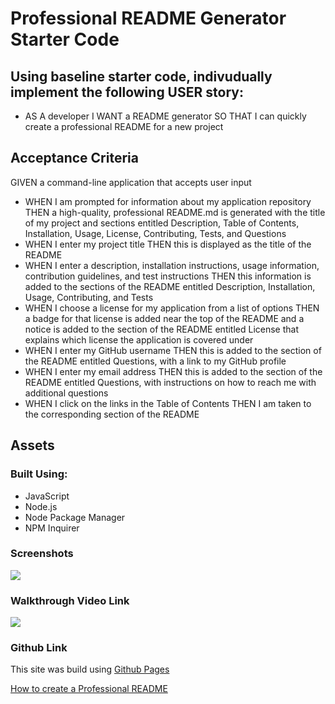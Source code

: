 # Professional README Generator Starter Code

## Using baseline starter code, indivudually implement the following USER story: 


* AS A developer I WANT a README generator SO THAT I can quickly create a professional README for a new project


## Acceptance Criteria


GIVEN a command-line application that accepts user input

* WHEN I am prompted for information about my application repository
THEN a high-quality, professional README.md is generated with the title of my project and sections entitled Description, Table of Contents, Installation, Usage, License, Contributing, Tests, and Questions
* WHEN I enter my project title
THEN this is displayed as the title of the README
* WHEN I enter a description, installation instructions, usage information, contribution guidelines, and test instructions
THEN this information is added to the sections of the README entitled Description, Installation, Usage, Contributing, and Tests
* WHEN I choose a license for my application from a list of options
THEN a badge for that license is added near the top of the README and a notice is added to the section of the README entitled License that explains which license the application is covered under
* WHEN I enter my GitHub username
THEN this is added to the section of the README entitled Questions, with a link to my GitHub profile
* WHEN I enter my email address
THEN this is added to the section of the README entitled Questions, with instructions on how to reach me with additional questions
* WHEN I click on the links in the Table of Contents
THEN I am taken to the corresponding section of the README

## Assets



### Built Using:

* JavaScript
* Node.js
* Node Package Manager
* NPM Inquirer

### Screenshots

<!-- Make sure to resize the pictures so they fit appropriately  -->
![](./assets/####)

### Walkthrough Video Link

![](./assets/####)

### Github Link

<!-- Link -->

This site was build using [Github Pages]()

[How to create a Professional README](https://coding-boot-camp.github.io/full-stack/github/professional-readme-guide)

